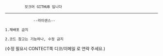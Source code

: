              모크어 GITHUB 입니다
---

                 --라이샌스--

    1.재배포 금지
    
    2.코드 참고는 기능하나, 수정 금지
   (수정 필요시 CONTECT쪽 디코/이메일 로 연락 주세요.)